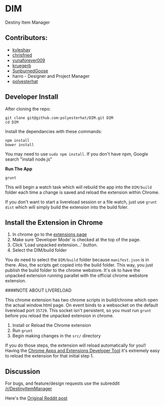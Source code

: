 
# DIM

Destiny Item Manager


## Contributors:

* [kyleshay](https://github.com/kyleshay)
* [chrisfried](https://github.com/chrisfried)
* [yunaforever009](https://github.com/yunaforever009)
* [kruegerb](https://github.com/kruegerb)
* [SunburnedGoose](https://github.com/SunburnedGoose)
* harro - Designer and Project Manager
* [polyesterhat](https://github.com/polyesterhat)



## Developer Install

After cloning the repo:

    git clone git@github.com:polyesterhat/DIM.git DIM
    cd DIM

Install the dependancies with these commands:

    npm install
    bower install

You may need to use `sudo npm install`. If you don't have npm, Google search "install node.js"


**Run The App**

    grunt

This will begin a watch task which will rebuild the app into the `DIM/build` folder each time a change is saved and reload the extension within Chrome.

If you don't want to start a livereload session or a file watch, just use `grunt dist` which will simply build the extension into the build foler.


## Install the Extension in Chrome

1. In chrome go to the [extensions page](chrome://extensions/)
2. Make sure 'Developer Mode' is checked at the top of the page.
3. Click 'Load unpacked extension...' button.
4. Select the DIM/build folder

You do need to select the `DIM/build` folder because `manifest.json` is in there. Also, the scripts get copied into the build folder. This way, you just publish the build folder to the chrome webstore. It's ok to have the unpacked extension running parallel with the official chrome webstore extension.


####NOTE ABOUT LIVERELOAD

This chrome extension has two chrome scripts in build/chrome which open the actual window.html page. On event binds to a websocket on the default livereload port `35729`. This socket isn't persistent, so you must run `grunt` before you reload the unpacked extension in chrome.

1. Install or Reload the Chrome extension
2. Run `grunt`
3. Begin making changes in the `src/` directory

If you do those steps, the extension will reload automatically for you!! Having the [Chrome Apps and Extensions Developer Tool](https://chrome.google.com/webstore/detail/chrome-apps-extensions-de/ohmmkhmmmpcnpikjeljgnaoabkaalbgc?hl=en) it's extremely easy to reload the extension for that initial step 1.


## Discussion

For bugs, and feature/design requests use the subreddit [/r/DestinyItemManager](http://www.reddit.com/r/DestinyItemManager/)

Here's the [Original Reddit post](http://www.reddit.com/r/DestinyTheGame/comments/2xvwf8/misc_dim_destiny_item_manager_loadouts/)



